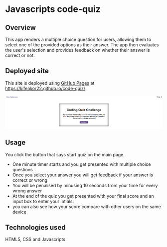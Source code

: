 # Javascripts code-quiz

## Overview

This app renders a multiple choice question for users, allowing them to select one of the provided options as their answer. The app then evaluates the user's selection and provides feedback on whether their answer is correct or not.

## Deployed site

This site is deployed using [GitHub Pages](https://pages.github.com/)
at https://kifeakor22.github.io/code-quiz/

![site](./assets/images/site.PNG)

## Usage

You click the button that says start quiz on the main page. 
* One minute timer starts and you get presented with multiple choice questions 
* Once you select your answer you will get feedback if your answer is correct or wrong 
* You will be penalised by minusing 10 seconds from your time for every wrong answer
* At the end of the quiz you get presented with your final score and an input box to enter your intials. 
* you can also see how your score compare with other users on the same device

## Technologies used

HTML5, CSS and Javascripts



